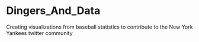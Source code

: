 # Dingers_And_Data
Creating visualizations from baseball statistics to contribute to the New York Yankees twitter community

